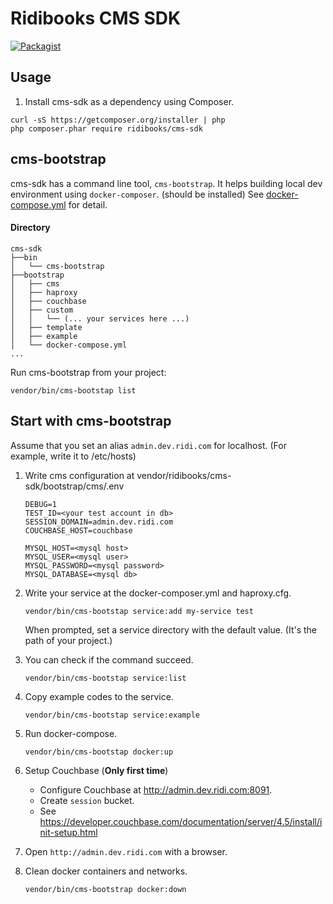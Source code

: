 # Ridibooks CMS SDK
[![Packagist](https://img.shields.io/packagist/v/ridibooks/cms-sdk.svg)](https://packagist.org/packages/ridibooks/cms-sdk)

## Usage

1. Install cms-sdk as a dependency using Composer.
```
curl -sS https://getcomposer.org/installer | php
php composer.phar require ridibooks/cms-sdk
```



## cms-bootstrap

cms-sdk has a command line tool, `cms-bootstrap`.
It helps building local dev environment using `docker-composer`. (should be installed)
See [docker-compose.yml](bootstrap/docker-compose.yml) for detail.

#### Directory
```
cms-sdk
├──bin
│   └── cms-bootstrap
├──bootstrap
│   ├── cms
│   ├── haproxy
│   ├── couchbase
│   ├── custom
│   │   └── (... your services here ...)
│   ├── template
│   ├── example
│   └── docker-compose.yml
...
```

Run cms-bootstrap from your project:
```
vendor/bin/cms-bootstap list
```



## Start with cms-bootstrap

Assume that you set an alias `admin.dev.ridi.com` for localhost. (For example, write it to /etc/hosts)

1. Write cms configuration at vendor/ridibooks/cms-sdk/bootstrap/cms/.env
    ```
    DEBUG=1
    TEST_ID=<your test account in db>
    SESSION_DOMAIN=admin.dev.ridi.com
    COUCHBASE_HOST=couchbase
    
    MYSQL_HOST=<mysql host>
    MYSQL_USER=<mysql user>
    MYSQL_PASSWORD=<mysql password>
    MYSQL_DATABASE=<mysql db>
    ```

2. Write your service at the docker-composer.yml and haproxy.cfg.
    ```
    vendor/bin/cms-bootstap service:add my-service test
    ```
    When prompted, set a service directory with the default value. (It's the path of your project.)

3. You can check if the command succeed. 
    ```
    vendor/bin/cms-bootstap service:list
    ```

4. Copy example codes to the service.
    ```
    vendor/bin/cms-bootstap service:example
    ```

5. Run docker-compose.
    ```
    vendor/bin/cms-bootstap docker:up
    ```

6. Setup Couchbase (**Only first time**)
    - Configure Couchbase at http://admin.dev.ridi.com:8091.
    - Create `session` bucket. 
    - See https://developer.couchbase.com/documentation/server/4.5/install/init-setup.html

7. Open `http://admin.dev.ridi.com` with a browser.

8. Clean docker containers and networks.
    ```
    vendor/bin/cms-bootstrap docker:down
    ```

